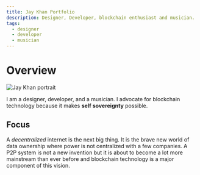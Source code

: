 ```yaml
---
title: Jay Khan Portfolio
description: Designer, Developer, blockchain enthusiast and musician.
tags:
  - designer
  - developer
  - musician
---
```


# Overview

![Jay Khan portrait](/about/jaykhan-picture.png)

I am a designer, developer, and a musician.  I advocate for blockchain technology because it makes **self sovereignty** possible.  

## Focus

A *decentralized* internet is the next big thing.  It is the brave new world of data ownership where power is not centralized with a few companies.  A P2P system is not a new invention but it is about to become a lot more mainstream than ever before and blockchain technology is a major component of this vision.  





